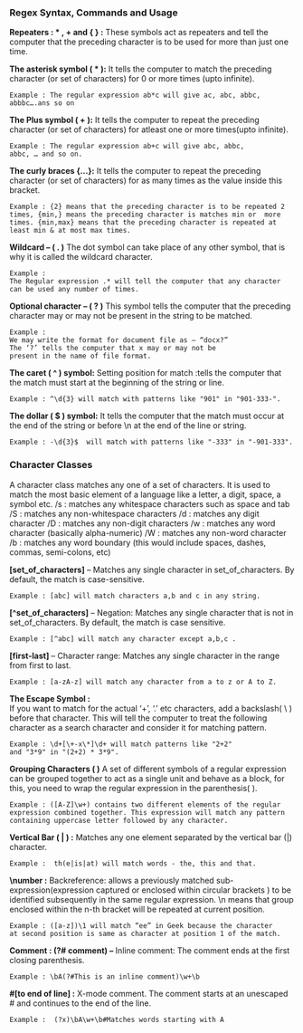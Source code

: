 ### Regex Syntax, Commands and Usage

**Repeaters : * , + and { } :**
These symbols act as repeaters and tell the computer that the preceding character is to be used for more than just one time.

**The asterisk symbol ( * ):**
It tells the computer to match the preceding character (or set of characters) for 0 or more times (upto infinite).

```
Example : The regular expression ab*c will give ac, abc, abbc, 
abbbc….ans so on 
```
**The Plus symbol ( + ):**
It tells the computer to repeat the preceding character (or set of characters) for atleast one or more times(upto infinite).

```
Example : The regular expression ab+c will give abc, abbc,
abbc, … and so on.
```

**The curly braces {…}:**
It tells the computer to repeat the preceding character (or set of characters) for as many times as the value inside this bracket.

```
Example : {2} means that the preceding character is to be repeated 2 
times, {min,} means the preceding character is matches min or  more 
times. {min,max} means that the preceding character is repeated at
least min & at most max times.
```

**Wildcard – ( . )**
The dot symbol can take place of any other symbol, that is why it
is called the wildcard character.

```
Example : 
The Regular expression .* will tell the computer that any character
can be used any number of times.
```

**Optional character – ( ? )**
This symbol tells the computer that the preceding character may
or may not be present in the string to be matched.

```
Example : 
We may write the format for document file as – “docx?”
The ‘?’ tells the computer that x may or may not be 
present in the name of file format.
```

**The caret ( ^ ) symbol:** Setting position for match :tells the computer that the match must start at the beginning of the string or line.

```
Example : ^\d{3} will match with patterns like "901" in "901-333-".
```

**The dollar ( $ ) symbol:**
It tells the computer that the match must occur at the end of the string or before \n at the end of the line or string.

```
Example : -\d{3}$  will match with patterns like "-333" in "-901-333".
```

### Character Classes
A character class matches any one of a set of characters. It is used to match the most basic element of a language like a letter, a digit, space, a symbol etc.
/s : matches any whitespace characters such as space and tab
/S : matches any non-whitespace characters
/d : matches any digit character
/D : matches any non-digit characters
/w : matches any word character (basically alpha-numeric)
/W : matches any non-word character
/b : matches any word boundary (this would include spaces, dashes, commas, semi-colons, etc)



**[set_of_characters]** – Matches any single character in set_of_characters. By default, the match is case-sensitive.

```
Example : [abc] will match characters a,b and c in any string.
```

**[^set_of_characters]** – Negation: Matches any single character that is not in set_of_characters. By default, the match is case sensitive.

```
Example : [^abc] will match any character except a,b,c .
```

**[first-last]** – Character range: Matches any single character in the range from first to last.

```
Example : [a-zA-z] will match any character from a to z or A to Z.
```

**The Escape Symbol :** \
If you want to match for the actual ‘+’, ‘.’ etc characters, add a backslash( \ ) before that character. This will tell the computer to treat the following character as a search character and consider it for matching pattern.

```
Example : \d+[\+-x\*]\d+ will match patterns like "2+2"
and "3*9" in "(2+2) * 3*9".
```

**Grouping Characters ( )**
A set of different symbols of a regular expression can be grouped together to act as a single unit and behave as a block, for this, you need to wrap the regular expression in the parenthesis( ).

```
Example : ([A-Z]\w+) contains two different elements of the regular 
expression combined together. This expression will match any pattern 
containing uppercase letter followed by any character.
```

**Vertical Bar ( | ) :**
Matches any one element separated by the vertical bar (|) character.

```
Example :  th(e|is|at) will match words - the, this and that.
```

**\number :**
Backreference: allows a previously matched sub-expression(expression captured or enclosed within circular brackets ) to be identified subsequently in the same regular expression. \n means that group enclosed within the n-th bracket will be repeated at current position.
```
Example : ([a-z])\1 will match “ee” in Geek because the character 
at second position is same as character at position 1 of the match.
```

**Comment : (?# comment) –**
Inline comment: The comment ends at the first closing parenthesis.
```
Example : \bA(?#This is an inline comment)\w+\b
```

**#[to end of line] :** X-mode comment. The comment starts at an unescaped # and continues to the end of the line.

```
Example :  (?x)\bA\w+\b#Matches words starting with A
```
